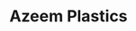 ---
title: "Azeem Plastics"
url: /karachi/azeem-plastics-plot-4f-3-5-nazimabad-no-4-block-4-nazimabad-karachi-karachi-city-sindh-74600-pakistan/
shop: shop
---